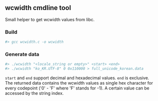 ## wcwidth cmdline tool

Small helper to get wcwidth values from libc.

### Build

```bash
#> gcc wcwidth.c -o wcwidth
```

### Generate data

```bash
#> ./wcwidth "<locale_string or empty>" <start> <end>
#> ./wcwidth "ko_KR.UTF-8" 0 0x110000 > full_unicode_korean.data
```
`start` and `end` support decimal and hexadecimal values. `end` is exclusive.
The returned data contains the wcwidth values as single hex character for every codepoint ('0' - 'F' where 'F' stands for -1). A certain value can be accessed by the string index.

